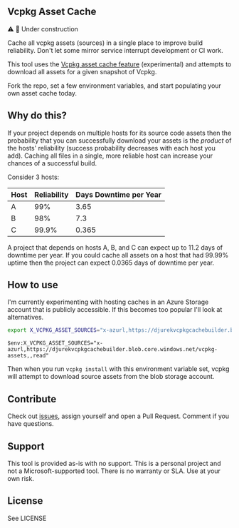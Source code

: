 ## Vcpkg Asset Cache

⚠️ 🚧 Under construction

Cache all vcpkg assets (sources) in a single place to improve build reliability.
Don't let some mirror service interrupt development or CI work.

This tool uses the [Vcpkg asset cache feature](https://learn.microsoft.com/en-us/vcpkg/users/assetcaching) 
(experimental) and attempts to download all assets for a given snapshot of Vcpkg.

Fork the repo, set a few environment variables, and start populating your own 
asset cache today.

## Why do this?

If your project depends on multiple hosts for its source code assets then the 
probability that you can successfully download your assets is the _product_ of 
the hosts' reliability (success probability decreases with each host you add). 
Caching all files in a single, more reliable host can increase your chances of 
a successful build.

Consider 3 hosts:  

| Host | Reliability | Days Downtime per Year | 
| ---- | ----------- | ---------------------- |
| A | 99% | 3.65 | 
| B | 98% | 7.3 | 
| C | 99.9% | 0.365 | 

A project that depends on hosts A, B, and C can expect up to 11.2 days of 
downtime per year. If you could cache all assets on a host that had 99.99% 
uptime then the project can expect 0.0365 days of downtime per year. 

## How to use

I'm currently experimenting with hosting caches in an Azure Storage account that
is publicly accessible. If this becomes too popular I'll look at alternatives.

```bash
export X_VCPKG_ASSET_SOURCES="x-azurl,https://djurekvcpkgcachebuilder.blob.core.windows.net/vcpkg-assets,,read"
```

```pwsh
$env:X_VCPKG_ASSET_SOURCES="x-azurl,https://djurekvcpkgcachebuilder.blob.core.windows.net/vcpkg-assets,,read"
```

Then when you run `vcpkg install` with this environment variable set, vcpkg will
attempt to download source assets from the blob storage account.

## Contribute 

Check out [issues](https://github.com/danieljurek/vcpkg-cache-builder/issues), 
assign yourself and open a Pull Request. Comment if you have questions.

## Support

This tool is provided as-is with no support. This is a personal project and not
a Microsoft-supported tool. There is no warranty or SLA. Use at your own risk.

## License 

See LICENSE
